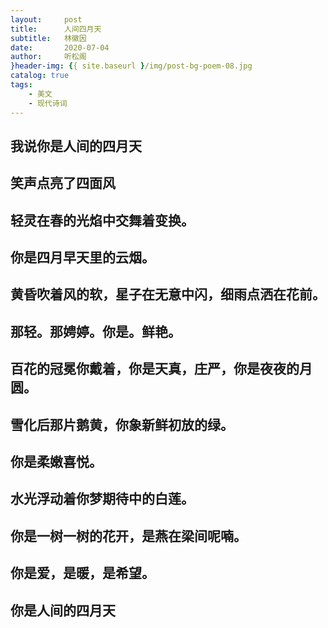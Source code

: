 ```yaml
---
layout:     post
title:      人间四月天
subtitle:   林徽因
date:       2020-07-04
author:     听松阁
}header-img: {{ site.baseurl }/img/post-bg-poem-08.jpg
catalog: true
tags:
    - 美文
    - 现代诗词
---
```


## 我说你是人间的四月天

## 笑声点亮了四面风

## 轻灵在春的光焰中交舞着变换。

## 你是四月早天里的云烟。

## 黄昏吹着风的软，星子在无意中闪，细雨点洒在花前。

## 那轻。那娉婷。你是。鲜艳。

## 百花的冠冕你戴着，你是天真，庄严，你是夜夜的月圆。

## 雪化后那片鹅黄，你象新鲜初放的绿。

## 你是柔嫩喜悦。

## 水光浮动着你梦期待中的白莲。

## 你是一树一树的花开，是燕在梁间呢喃。

## 你是爱，是暖，是希望。

## 你是人间的四月天
